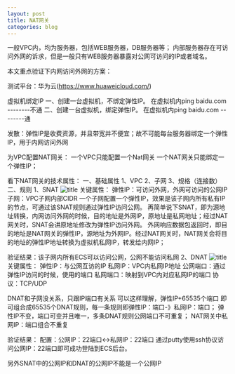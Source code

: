 ```yaml
---
layout: post
title: NAT网关
categories: blog
---
```


一般VPC内，均为服务器，包括WEB服务器，DB服务器等；
内部服务器存在可访问外网的诉求，但是一般只有WEB服务器暴露对公网可访问的IP或者域名。

本文重点验证下内网访问外网的方案：

测试平台：华为云(https://www.huaweicloud.com/)

虚拟机绑定IP
一、创建一台虚拟机，不绑定弹性IP。
在虚拟机内ping baidu.com       --------不通
二、创建一台虚拟机，绑定弹性IP。
在虚拟机内ping baidu.com       --------通

发散：弹性IP是收费资源，并且带宽并不便宜；故不可能每台服务器绑定一个弹性IP，用于内网访问外网


为VPC配置NAT网关：
一个VPC只能配置一个Nat网关
一个NAT网关只能绑定一个弹性IP；


看下NAT网关的技术属性：
一、基础属性
1、VPC
2、子网
3、规格（连接数）
二、规则
1、SNAT
   ![title](/images/PubCloud/NAT_SNAT.PNG)
   关键属性：
   弹性IP：可访问外网，外网可访问的公网IP
   子网：VPC子网内部CIDR
   一个子网配置一个弹性IP，效果是该子网内所有私有IP的节点，可通过该SNAT规则通过弹性IP访问公网。
   再简单说下SNAT，即为源地址转换，内网访问外网的时候，目的地址是外网IP，原地址是私网地址；经过NAT网关时，SNAT会讲原地址修改为弹性IP访问外网。
   外网响应数据包返回时，即目的地址是NAT网关的弹性IP，源地址为外网IP。经过NAT网关时，NAT网关会将目的地址的弹性IP地址转换为虚拟机私网IP，转发给内网IP；

   验证结果：该子网内所有ECS可以访问公网，公网不能访问私网
2、DNAT
   ![title](/images/PubCloud/NAT_DNAT.PNG)
   关键属性：
   弹性IP：与公网互访的IP
   私网IP：VPC内私网IP地址
   公网端口：通过弹性IP访问的时候，使用的端口
   私网端口：映射到VPC内对应私网IP的端口
   协议：TCP/UDP
   
   DNAT和子网没关系，只跟IP端口有关系
   可以这样理解，弹性IP+65535个端口  即可组合成65535个DNAT规则，每一条规则即弹性IP：端口-》私网IP：端口；
   弹性IP不变，端口可变并且唯一，多条DNAT规则公网端口不可重复；
   NAT网关中私网IP：端口组合不重复

   验证结果：
   配置：公网IP：22端口<->私网IP：22端口
   通过putty使用ssh协议访问公网IP：22端口即可成功登陆到ECS后台。


另外SNAT中的公网IP和DNAT的公网IP不能是一个公网IP



